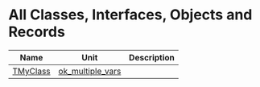 # All Classes, Interfaces, Objects and Records


| Name | Unit | Description |
|---|---|---|
| [TMyClass](ok_multiple_vars.TMyClass.md) | [ok_multiple_vars](ok_multiple_vars.md) |   |

